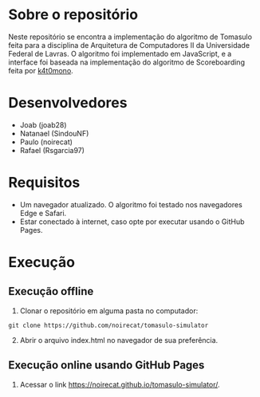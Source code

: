 # Sobre o repositório
Neste repositório se encontra a implementação do algoritmo de Tomasulo feita para a disciplina de Arquitetura de Computadores II da Universidade Federal de Lavras. O algoritmo foi implementado em JavaScript, e a interface foi baseada na implementação do algoritmo de Scoreboarding feita por [k4t0mono](https://github.com/k4t0mono/scoreboarding).

# Desenvolvedores
* Joab (joab28)
* Natanael (SindouNF)
* Paulo (noirecat)
* Rafael (Rsgarcia97)

# Requisitos
* Um navegador atualizado. O algoritmo foi testado nos navegadores Edge e Safari.
* Estar conectado à internet, caso opte por executar usando o GitHub Pages.

# Execução
## Execução offline
1. Clonar o repositório em alguma pasta no computador:
```
git clone https://github.com/noirecat/tomasulo-simulator
```
2. Abrir o arquivo index.html no navegador de sua preferência.

## Execução online usando GitHub Pages
1. Acessar o link https://noirecat.github.io/tomasulo-simulator/.
